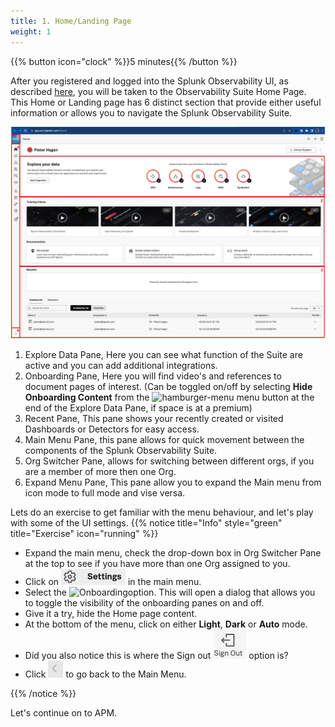 ```yaml
---
title: 1. Home/Landing Page
weight: 1
---
```


{{% button icon="clock" %}}5 minutes{{% /button %}}

After you registered and logged into the Splunk Observability UI, as described [here](../2-initial-tour/), you will be taken to the Observability Suite Home Page. This Home or Landing page has 6 distinct section that provide either useful information or allows you to navigate the Splunk Observability Suite.

![home page](../images/home-screen.png?width=40vw)

1. Explore Data Pane, Here you can see what function of the Suite are active and you can add additional integrations.
2. Onboarding Pane, Here you will find video's and references to document pages of interest. (Can be toggled on/off by selecting **Hide Onboarding Content** from the ![hamburger-menu](../../images/hamburger-menu-icon.png?classes=inline&height=25px) menu button at the end of the Explore Data Pane, if space is at a premium)
3. Recent Pane, This pane shows your recently created or visited Dashboards or Detectors for easy access.
4. Main Menu Pane, this pane allows for quick movement between the components of the Splunk Observability Suite.
5. Org Switcher Pane, allows for switching between different orgs, if you are a member of more then one Org.
6. Expand Menu Pane, This pane allow you to expand the Main menu from icon mode to full mode and vise versa.

Lets do an exercise to get familiar with the menu behaviour, and let's play with some of the UI settings.
{{% notice title="Info" style="green" title="Exercise" icon="running" %}}

* Expand the main menu, check the drop-down box in Org Switcher Pane at the top to see if you have more than one Org assigned to you.
* Click on ![Settings](../images/settings-icon.png?classes=inline&height=25px) in the main menu.
* Select the ![Onboarding](../images/onboarding-icon.png?classes=inline&height=25px)option.  This will open a  dialog that allows you to toggle the visibility of the onboarding panes on and off.
* Give it a try, hide  the Home page content.
* At the bottom of the menu, click on either **Light**, **Dark** or **Auto** mode.
* Did you also notice this is where the  Sign out ![Sign Out](../images/sign-out-icon.png?classes=inline&height=25px) option is?
* Click ![Back to menu](../images/back-main-menu.png?classes=inline&height=25px) to go back to the Main Menu.

{{% /notice %}}

Let's continue on to APM.
